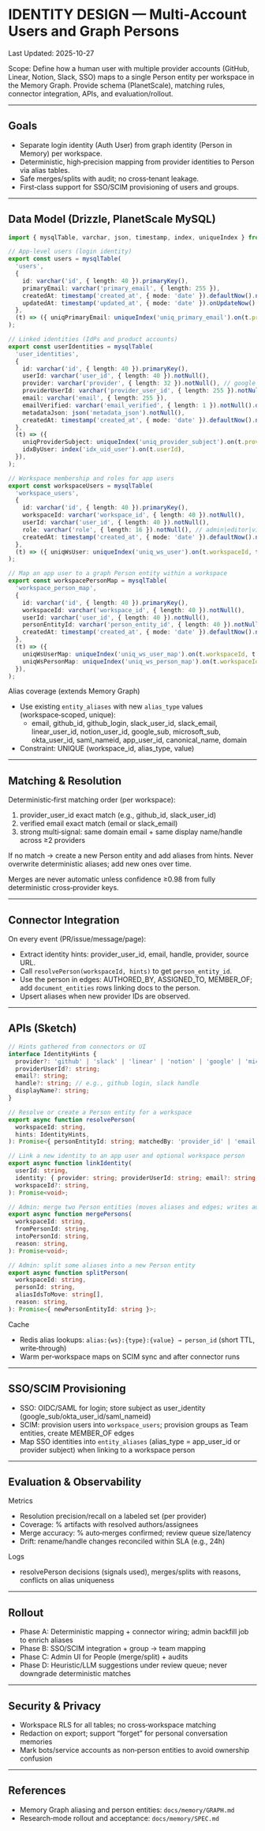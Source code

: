 # IDENTITY DESIGN — Multi‑Account Users and Graph Persons

Last Updated: 2025-10-27

Scope: Define how a human user with multiple provider accounts (GitHub, Linear, Notion, Slack, SSO) maps to a single Person entity per workspace in the Memory Graph. Provide schema (PlanetScale), matching rules, connector integration, APIs, and evaluation/rollout.

---

## Goals

- Separate login identity (Auth User) from graph identity (Person in Memory) per workspace.
- Deterministic, high‑precision mapping from provider identities to Person via alias tables.
- Safe merges/splits with audit; no cross‑tenant leakage.
- First‑class support for SSO/SCIM provisioning of users and groups.

---

## Data Model (Drizzle, PlanetScale MySQL)

```ts
import { mysqlTable, varchar, json, timestamp, index, uniqueIndex } from 'drizzle-orm/mysql-core';

// App-level users (login identity)
export const users = mysqlTable(
  'users',
  {
    id: varchar('id', { length: 40 }).primaryKey(),
    primaryEmail: varchar('primary_email', { length: 255 }),
    createdAt: timestamp('created_at', { mode: 'date' }).defaultNow().notNull(),
    updatedAt: timestamp('updated_at', { mode: 'date' }).onUpdateNow().defaultNow().notNull(),
  },
  (t) => ({ uniqPrimaryEmail: uniqueIndex('uniq_primary_email').on(t.primaryEmail) }),
);

// Linked identities (IdPs and product accounts)
export const userIdentities = mysqlTable(
  'user_identities',
  {
    id: varchar('id', { length: 40 }).primaryKey(),
    userId: varchar('user_id', { length: 40 }).notNull(),
    provider: varchar('provider', { length: 32 }).notNull(), // google|okta|github|slack|linear|notion|microsoft|saml
    providerUserId: varchar('provider_user_id', { length: 255 }).notNull(),
    email: varchar('email', { length: 255 }),
    emailVerified: varchar('email_verified', { length: 1 }).notNull().default('0'),
    metadataJson: json('metadata_json').notNull(),
    createdAt: timestamp('created_at', { mode: 'date' }).defaultNow().notNull(),
  },
  (t) => ({
    uniqProviderSubject: uniqueIndex('uniq_provider_subject').on(t.provider, t.providerUserId),
    idxByUser: index('idx_uid_user').on(t.userId),
  }),
);

// Workspace membership and roles for app users
export const workspaceUsers = mysqlTable(
  'workspace_users',
  {
    id: varchar('id', { length: 40 }).primaryKey(),
    workspaceId: varchar('workspace_id', { length: 40 }).notNull(),
    userId: varchar('user_id', { length: 40 }).notNull(),
    role: varchar('role', { length: 16 }).notNull(), // admin|editor|viewer
    createdAt: timestamp('created_at', { mode: 'date' }).defaultNow().notNull(),
  },
  (t) => ({ uniqWsUser: uniqueIndex('uniq_ws_user').on(t.workspaceId, t.userId) }),
);

// Map an app user to a graph Person entity within a workspace
export const workspacePersonMap = mysqlTable(
  'workspace_person_map',
  {
    id: varchar('id', { length: 40 }).primaryKey(),
    workspaceId: varchar('workspace_id', { length: 40 }).notNull(),
    userId: varchar('user_id', { length: 40 }).notNull(),
    personEntityId: varchar('person_entity_id', { length: 40 }).notNull(),
    createdAt: timestamp('created_at', { mode: 'date' }).defaultNow().notNull(),
  },
  (t) => ({
    uniqWsUserMap: uniqueIndex('uniq_ws_user_map').on(t.workspaceId, t.userId),
    uniqWsPersonMap: uniqueIndex('uniq_ws_person_map').on(t.workspaceId, t.personEntityId),
  }),
);
```

Alias coverage (extends Memory Graph)
- Use existing `entity_aliases` with new `alias_type` values (workspace‑scoped, unique):
  - email, github_id, github_login, slack_user_id, slack_email, linear_user_id, notion_user_id,
    google_sub, microsoft_sub, okta_user_id, saml_nameid, app_user_id, canonical_name, domain
- Constraint: UNIQUE (workspace_id, alias_type, value)

---

## Matching & Resolution

Deterministic‑first matching order (per workspace):
1) provider_user_id exact match (e.g., github_id, slack_user_id)
2) verified email exact match (email or slack_email)
3) strong multi‑signal: same domain email + same display name/handle across ≥2 providers

If no match → create a new Person entity and add aliases from hints. Never overwrite deterministic aliases; add new ones over time.

Merges are never automatic unless confidence ≥0.98 from fully deterministic cross‑provider keys.

---

## Connector Integration

On every event (PR/issue/message/page):
- Extract identity hints: provider_user_id, email, handle, provider, source URL.
- Call `resolvePerson(workspaceId, hints)` to get `person_entity_id`.
- Use the person in edges: AUTHORED_BY, ASSIGNED_TO, MEMBER_OF; add `document_entities` rows linking docs to the person.
- Upsert aliases when new provider IDs are observed.

---

## APIs (Sketch)

```typescript
// Hints gathered from connectors or UI
interface IdentityHints {
  provider?: 'github' | 'slack' | 'linear' | 'notion' | 'google' | 'microsoft' | 'okta' | 'saml';
  providerUserId?: string;
  email?: string;
  handle?: string; // e.g., github login, slack handle
  displayName?: string;
}

// Resolve or create a Person entity for a workspace
export async function resolvePerson(
  workspaceId: string,
  hints: IdentityHints,
): Promise<{ personEntityId: string; matchedBy: 'provider_id' | 'email' | 'multi_signal' | 'created'; addedAliases?: string[] }>; 

// Link a new identity to an app user and optional workspace person
export async function linkIdentity(
  userId: string,
  identity: { provider: string; providerUserId: string; email?: string; emailVerified?: boolean },
  workspaceId?: string,
): Promise<void>;

// Admin: merge two Person entities (moves aliases and edges; writes audit)
export async function mergePersons(
  workspaceId: string,
  fromPersonId: string,
  intoPersonId: string,
  reason: string,
): Promise<void>;

// Admin: split some aliases into a new Person entity
export async function splitPerson(
  workspaceId: string,
  personId: string,
  aliasIdsToMove: string[],
  reason: string,
): Promise<{ newPersonEntityId: string }>;
```

Cache
- Redis alias lookups: `alias:{ws}:{type}:{value} → person_id` (short TTL, write‑through)
- Warm per‑workspace maps on SCIM sync and after connector runs

---

## SSO/SCIM Provisioning

- SSO: OIDC/SAML for login; store subject as user_identity (google_sub/okta_user_id/saml_nameid)
- SCIM: provision users into `workspace_users`; provision groups as Team entities, create MEMBER_OF edges
- Map SSO identities into `entity_aliases` (alias_type = app_user_id or provider subject) when linking to a workspace person

---

## Evaluation & Observability

Metrics
- Resolution precision/recall on a labeled set (per provider)
- Coverage: % artifacts with resolved authors/assignees
- Merge accuracy: % auto‑merges confirmed; review queue size/latency
- Drift: rename/handle changes reconciled within SLA (e.g., 24h)

Logs
- resolvePerson decisions (signals used), merges/splits with reasons, conflicts on alias uniqueness

---

## Rollout

- Phase A: Deterministic mapping + connector wiring; admin backfill job to enrich aliases
- Phase B: SSO/SCIM integration + group → team mapping
- Phase C: Admin UI for People (merge/split) + audits
- Phase D: Heuristic/LLM suggestions under review queue; never downgrade deterministic matches

---

## Security & Privacy

- Workspace RLS for all tables; no cross‑workspace matching
- Redaction on export; support “forget” for personal conversation memories
- Mark bots/service accounts as non‑person entities to avoid ownership confusion

---

## References

- Memory Graph aliasing and person entities: `docs/memory/GRAPH.md`
- Research‑mode rollout and acceptance: `docs/memory/SPEC.md`
